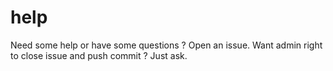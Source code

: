 # help
Need some help or have some questions ? Open an issue. Want admin right to close issue and push commit ? Just ask.
